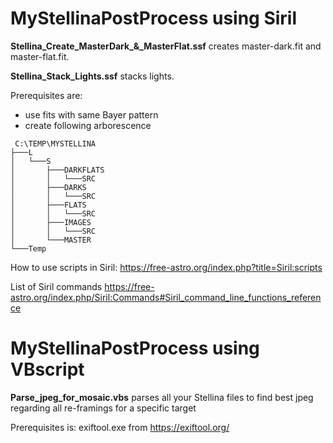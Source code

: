 # MyStellinaPostProcess using Siril

**Stellina_Create_MasterDark_&_MasterFlat.ssf** creates master-dark.fit and master-flat.fit.

**Stellina_Stack_Lights.ssf** stacks lights.



Prerequisites are:
- use fits with same Bayer pattern
- create following arborescence
```
 C:\TEMP\MYSTELLINA
├───L
│   └───S
│       ├───DARKFLATS
│       │   └───SRC
│       ├───DARKS
│       │   └───SRC
│       ├───FLATS
│       │   └───SRC
│       ├───IMAGES
│       │   └───SRC
│       └───MASTER
└───Temp

```

How to use scripts in Siril: https://free-astro.org/index.php?title=Siril:scripts

List of Siril commands https://free-astro.org/index.php/Siril:Commands#Siril_command_line_functions_reference


# MyStellinaPostProcess using VBscript

**Parse_jpeg_for_mosaic.vbs** parses all your Stellina files to find best jpeg regarding all re-framings for a specific target

Prerequisites is:
exiftool.exe from https://exiftool.org/

